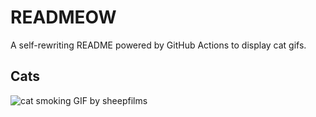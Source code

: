 # READMEOW

A self-rewriting README powered by GitHub Actions to display cat gifs.

## Cats

![cat smoking GIF by sheepfilms](https://media1.giphy.com/media/l0ExdMHUDKteztyfe/200.gif?cid=9acd02dasvru197agq1agb7c75hwpnw2rlfg1q7mefip76go&ep=v1_gifs_search&rid=200.gif&ct=g)
